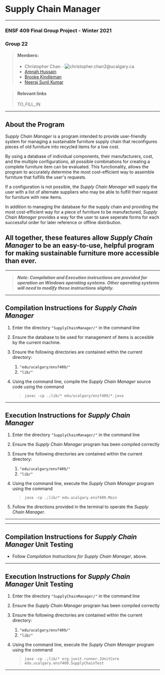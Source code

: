 # Supply Chain Manager

----------------------------------------------------------------------
### ENSF 409 Final Group Project - Winter 2021
### Group 22



> #### Members:
>* Christopher Chan - ![christopher.chan2@ucalgary.ca](christopher.chan2@ucalgary.ca) 
>* [Amnah Hussain](amnah.hussain@ucalgary.ca)
>* [Brooke Kindleman](brooke.kindleman@ucalgary.ca)   
>* [Neeraj Sunil Kumar](neeraj.sunikumar@ucalgary.ca)

> #### Relevant links
> TO_FILL_IN

----------------------------------------------------------------------

## About the Program
*Supply Chain Manager* is a program intended to provide user-friendly system
for managing a sustainable furniture supply chain 
that reconfigures pieces of old furniture into recycled items for a low cost.

By using a database of individual components, their manufacturers, 
cost, and the multiple configurations,  all possible combinations for creating a
complete furniture item can be evaluated. This functionality, allows the 
program to accurately determine the most cost-efficient way to assemble 
furniture that fulfills the user's requests.

If a configuration is not possible, the *Supply Chain Manager* will supply
the user with a list of alternate suppliers who may be able to fulfill
their request for furniture with new items. 

In addition to managing the database for the supply chain and providing
the most cost-efficient way for a piece of furniture to be manufactured,
*Supply Chain Manager* provides a way for the user to save seperate forms for
each successful order for later reference or offline distribution.

All together, these features allow *Supply Chain Manager* to be an 
easy-to-use, helpful program for making sustainable furniture more accessible
than ever.
----------------------------------------------------------------------
----------------------------------------------------------------------

>***Note: Compilation and Execution instructions are provided for operation on 
Windows operating systems.
Other operating systems will need to modify these instructions slightly.***

----------------------------------------------------------------------

## Compilation Instructions for *Supply Chain Manager*
1. Enter the directory `"SupplyChainManager/"` in the command line

2. Ensure the database to be used for management of items is accesible by the 
current machine.

3. Ensure the following directories are contained within the current 
   directory:
    1. `"edu/ucalgary/ensf409/"`
    2. `"lib/"`

4. Using the command line, compile the *Supply Chain Manager* source code using 
   the command
   
    >`javac -cp .;lib/* edu/ucalgary/ensf409/*.java`

----------------------------------------------------------------------    

## Execution Instructions for *Supply Chain Manager*
1. Enter the directory `"SupplyChainManager/"` in the command line
2. Ensure the *Supply Chain Manager* program has been compiled correctly
3. Ensure the following directories are contained within the current
   directory:
    1. `"edu/ucalgary/ensf409/"`
    2. `"lib/"`
    
4. Using the command line, execute the *Supply Chain Manager* program using the
command 
   
   >`java -cp .;lib/* edu.ucalgary.ensf409.Main`
   
5. Follow the directions provided in the terminal to operate 
   the *Supply Chain Manager*. 
---------------------------------------------------------------------
---------------------------------------------------------------------
## Compilation Instructions for *Supply Chain Manager* Unit Testing
* Follow *Compilation Instructions for *Supply Chain Manager**, above.
---------------------------------------------------------------------
## Execution Instructions for *Supply Chain Manager* Unit Testing
1. Enter the directory `"SupplyChainManager/"` in the command line
2. Ensure the *Supply Chain Manager* program has been compiled correctly
3. Ensure the following directories are contained within the current 
   directory:
    1. `"edu/ucalgary/ensf409/"`
    2. `"lib/"`

4. Using the command line, execute the *Supply Chain Manager* program using the
   command

   >`java -cp .;lib/* org.junit.runner.JUnitCore 
   > edu.ucalgary.ensf409.SupplyChainTest`
   > 
---------------------------------------------------------------------
